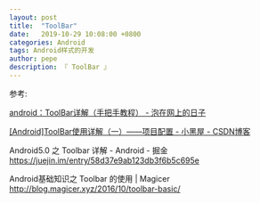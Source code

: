 ```yaml
---
layout: post
title:  "ToolBar"
date:   2019-10-29 10:08:00 +0800
categories: Android
tags: Android样式的开发
author: pepe
description: 『 ToolBar 』
---
```



































参考:

[android：ToolBar详解（手把手教程） - 泡在网上的日子](http://www.jcodecraeer.com/a/anzhuokaifa/androidkaifa/2014/1118/2006.html)


[[Android]ToolBar使用详解（一）——项目配置 - 小黑屋 - CSDN博客](https://blog.csdn.net/qq284565035/article/details/47086439)

Android5.0 之 Toolbar 详解 - Android - 掘金
https://juejin.im/entry/58d37e9ab123db3f6b5c695e

Android基础知识之 Toolbar 的使用 | Magicer
http://blog.magicer.xyz/2016/10/toolbar-basic/































